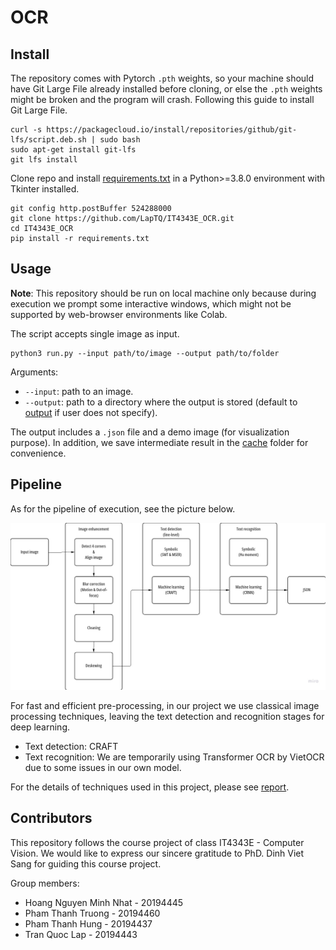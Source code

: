 # OCR

## Install

The repository comes with Pytorch `.pth` weights, so your machine should have Git Large File already installed before cloning, or else the `.pth` weights might be broken and the program will crash. Following this guide to install Git Large File.
```
curl -s https://packagecloud.io/install/repositories/github/git-lfs/script.deb.sh | sudo bash
sudo apt-get install git-lfs
git lfs install
```

Clone repo and install [requirements.txt](requirements.txt) in a Python>=3.8.0 environment with Tkinter installed.

```
git config http.postBuffer 524288000
git clone https://github.com/LapTQ/IT4343E_OCR.git
cd IT4343E_OCR
pip install -r requirements.txt
```

## Usage

**Note**: This repository should be run on local machine only because during execution we prompt some interactive windows, which might not be supported by web-browser environments like Colab.

The script accepts single image as input.

```
python3 run.py --input path/to/image --output path/to/folder
```

Arguments:
* `--input`: path to an image.
* `--output`: path to a directory where the output is stored (default to [output](output) if user does not specify). 

The output includes a `.json` file and a demo image (for visualization purpose). In addition, we save intermediate result in the [cache](cache) folder for convenience.

## Pipeline

As for the pipeline of execution, see the picture below.

![Flow](imgs/flow.jpg)

For fast and efficient pre-processing, in our project we use classical image processing techniques, leaving the text detection and recognition stages for deep learning.
* Text detection: CRAFT
* Text recognition: We are temporarily using Transformer OCR by VietOCR due to some issues in our own model.

For the details of techniques used in this project, please see [report](report.pdf).

## Contributors

This repository follows the course project of class IT4343E - Computer Vision. We would like to express our sincere gratitude to PhD. Dinh Viet Sang for guiding this course project.

Group members:
* Hoang Nguyen Minh Nhat - 20194445
* Pham Thanh Truong - 20194460
* Pham Thanh Hung - 20194437
* Tran Quoc Lap - 20194443


